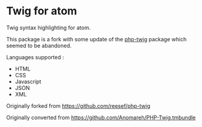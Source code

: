 # Twig for atom

Twig syntax highlighting for atom.

This package is a fork with some update of the [php-twig](https://github.com/reesef/php-twig) package which seemed to be abandoned.

Languages supported :
* HTML
* CSS
* Javascript
* JSON
* XML

Originally forked from https://github.com/reesef/php-twig

Originally converted from https://github.com/Anomareh/PHP-Twig.tmbundle
